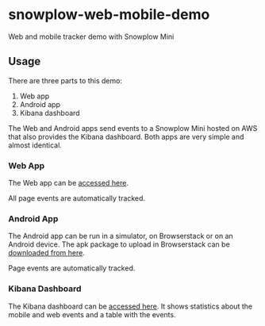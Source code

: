 # snowplow-web-mobile-demo

Web and mobile tracker demo with Snowplow Mini

## Usage

There are three parts to this demo:

1. Web app
2. Android app
3. Kibana dashboard

The Web and Android apps send events to a Snowplow Mini hosted on AWS that also provides the Kibana dashboard.
Both apps are very simple and almost identical.

### Web App

The Web app can be [accessed here](http://snowplow-web-mobile-demo-public.s3.us-east-2.amazonaws.com/index.html?response-content-disposition[…]6c682a3232aae0a22c6cbea887e6e75265f0996).

All page events are automatically tracked.

### Android App

The Android app can be run in a simulator, on Browserstack or on an Android device.
The apk package to upload in Browserstack can be [downloaded from here](https://github.com/snowplow-incubator/snowplow-web-mobile-demo/releases/download/v0.0.1/snowplow-sales-demo.apk).

Page events are automatically tracked.

### Kibana Dashboard

The Kibana dashboard can be [accessed here](http://3.143.116.199/kibana/app/kibana#/dashboard/d92791c0-331d-11ec-ad0f-fb42d02128c7).
It shows statistics about the mobile and web events and a table with the events.
